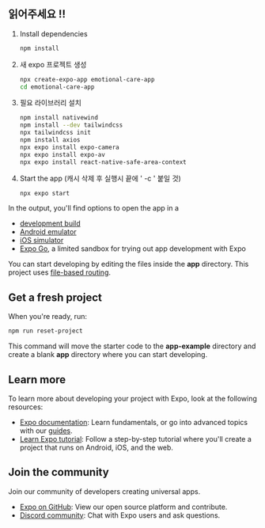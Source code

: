 ## 읽어주세요 !!

1. Install dependencies

   ```bash
   npm install
   ```

2. 새 expo 프로젝트 생성

   ```bash
   npx create-expo-app emotional-care-app
   cd emotional-care-app

   ```

3. 필요 라이브러리 설치

   ```bash
   npm install nativewind
   npm install --dev tailwindcss
   npx tailwindcss init
   npm install axios
   npx expo install expo-camera
   npx expo install expo-av
   npx expo install react-native-safe-area-context
   ```

4. Start the app (캐시 삭제 후 실행시 끝에 ' -c ' 붙일 것)

   ```bash
   npx expo start
   ```

In the output, you'll find options to open the app in a

- [development build](https://docs.expo.dev/develop/development-builds/introduction/)
- [Android emulator](https://docs.expo.dev/workflow/android-studio-emulator/)
- [iOS simulator](https://docs.expo.dev/workflow/ios-simulator/)
- [Expo Go](https://expo.dev/go), a limited sandbox for trying out app development with Expo

You can start developing by editing the files inside the **app** directory. This project uses [file-based routing](https://docs.expo.dev/router/introduction).

## Get a fresh project

When you're ready, run:

```bash
npm run reset-project
```

This command will move the starter code to the **app-example** directory and create a blank **app** directory where you can start developing.

## Learn more

To learn more about developing your project with Expo, look at the following resources:

- [Expo documentation](https://docs.expo.dev/): Learn fundamentals, or go into advanced topics with our [guides](https://docs.expo.dev/guides).
- [Learn Expo tutorial](https://docs.expo.dev/tutorial/introduction/): Follow a step-by-step tutorial where you'll create a project that runs on Android, iOS, and the web.

## Join the community

Join our community of developers creating universal apps.

- [Expo on GitHub](https://github.com/expo/expo): View our open source platform and contribute.
- [Discord community](https://chat.expo.dev): Chat with Expo users and ask questions.

